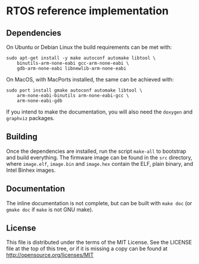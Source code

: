 RTOS reference implementation
=============================

Dependencies
------------

On Ubuntu or Debian Linux the build requirements can be met with:

    sudo apt-get install -y make autoconf automake libtool \
        binutils-arm-none-eabi gcc-arm-none-eabi \
        gdb-arm-none-eabi libnewlib-arm-none-eabi

On MacOS, with MacPorts installed, the same can be achieved with:

    sudo port install gmake autoconf automake libtool \
        arm-none-eabi-binutils arm-none-eabi-gcc \
        arm-none-eabi-gdb

If you intend to make the documentation, you will also need the `doxygen` and
`graphviz` packages.

Building
--------

Once the dependencies are installed, run the script `make-all` to bootstrap
and build everything. The firmware image can be found in the `src` directory,
where `image.elf`, `image.bin` and `image.hex` contain the ELF, plain binary,
and Intel Binhex images.

Documentation
-------------

The inline documentation is not complete, but can be built with `make doc`
(or `gmake doc` if `make` is not GNU make).

License
-------

This file is distributed under the terms of the MIT License.
See the LICENSE file at the top of this tree, or if it is missing a copy can
be found at http://opensource.org/licenses/MIT
